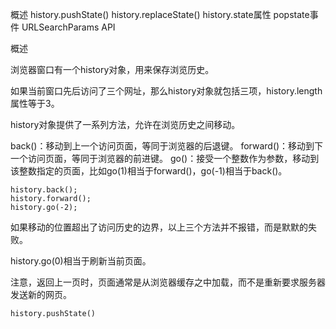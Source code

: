 概述
history.pushState()
history.replaceState()
history.state属性
popstate事件
URLSearchParams API

概述

浏览器窗口有一个history对象，用来保存浏览历史。

如果当前窗口先后访问了三个网址，那么history对象就包括三项，history.length属性等于3。

history对象提供了一系列方法，允许在浏览历史之间移动。

back()：移动到上一个访问页面，等同于浏览器的后退键。
forward()：移动到下一个访问页面，等同于浏览器的前进键。
go()：接受一个整数作为参数，移动到该整数指定的页面，比如go(1)相当于forward()，go(-1)相当于back()。

```
history.back();
history.forward();
history.go(-2);
```

如果移动的位置超出了访问历史的边界，以上三个方法并不报错，而是默默的失败。

history.go(0)相当于刷新当前页面。

注意，返回上一页时，页面通常是从浏览器缓存之中加载，而不是重新要求服务器发送新的网页。

`history.pushState()`

